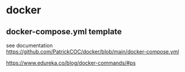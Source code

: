 # docker

## docker-compose.yml template

see documentation https://github.com/PatrickCOC/docker/blob/main/docker-compose.yml

https://www.edureka.co/blog/docker-commands/#ps
